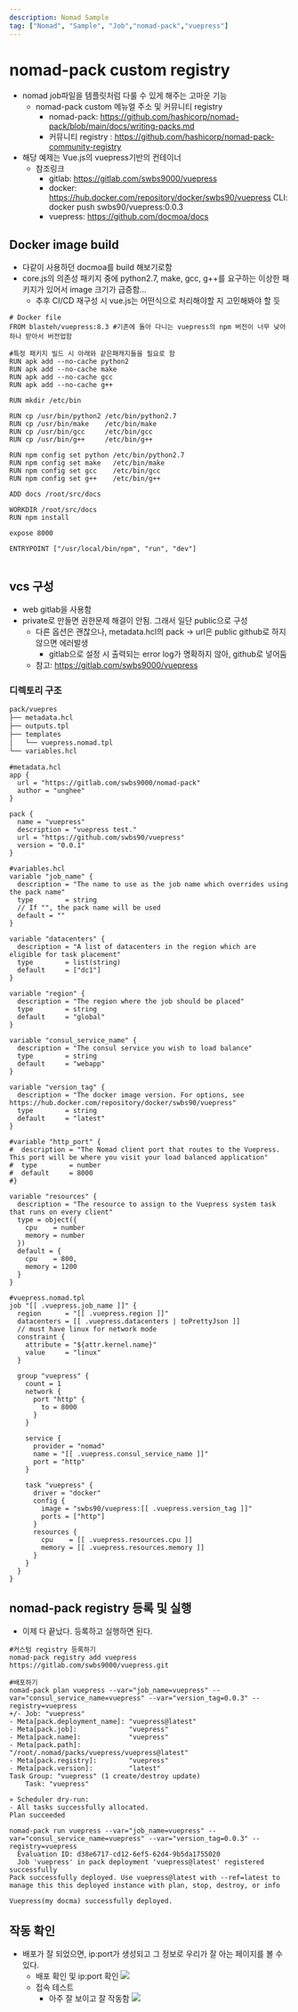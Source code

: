 ```yaml
---
description: Nomad Sample
tag: ["Nomad", "Sample", "Job","nomad-pack","vuepress"]
---
```


# nomad-pack custom registry
- nomad job파일을 템플릿처럼 다룰 수 있게 해주는 고마운 기능
  - nomad-pack custom 메뉴얼 주소 및 커뮤니티 registry
     - nomad-pack: <https://github.com/hashicorp/nomad-pack/blob/main/docs/writing-packs.md>
     - 커뮤니티 registry : <https://github.com/hashicorp/nomad-pack-community-registry>
- 해당 예제는 Vue.js의 vuepress기반의 컨테이너
  - 참조링크
     - gitlab: <https://gitlab.com/swbs9000/vuepress>
     - docker: <https://hub.docker.com/repository/docker/swbs90/vuepress> CLI: docker push swbs90/vuepress:0.0.3
     - vuepress: <https://github.com/docmoa/docs>

## Docker image build
- 다같이 사용하던 docmoa를 build 해보기로함
- core.js의 의존성 패키지 중에 python2.7, make, gcc, g++를 요구하는 이상한 패키지가 있어서 image 크기가 급증함...
  - 추후 CI/CD 재구성 시 vue.js는 어떤식으로 처리해야할 지 고민해봐야 할 듯
```hcl
# Docker file
FROM blasteh/vuepress:8.3 #기존에 돌아 다니는 vuepress의 npm 버전이 너무 낮아 하나 받아서 버전업함

#특정 패키지 빌드 시 아래와 같은패캐지들을 필요로 함
RUN apk add --no-cache python2
RUN apk add --no-cache make
RUN apk add --no-cache gcc
RUN apk add --no-cache g++

RUN mkdir /etc/bin

RUN cp /usr/bin/python2 /etc/bin/python2.7
RUN cp /usr/bin/make    /etc/bin/make
RUN cp /usr/bin/gcc     /etc/bin/gcc
RUN cp /usr/bin/g++     /etc/bin/g++

RUN npm config set python /etc/bin/python2.7
RUN npm config set make   /etc/bin/make
RUN npm config set gcc    /etc/bin/gcc
RUN npm config set g++    /etc/bin/g++

ADD docs /root/src/docs

WORKDIR /root/src/docs
RUN npm install

expose 8000

ENTRYPOINT ["/usr/local/bin/npm", "run", "dev"]


```
## vcs 구성
- web gitlab을 사용함
- private로 만들면 권한문제 해결이 안됨. 그래서 일단 public으로 구성
  - 다른 옵션은 괜찮으나, metadata.hcl의 pack -> url은 public github로 하지않으면 에러발생
    - gitlab으로 설정 시 출력되는 error log가 명확하지 않아, github로 넣어둠
  - 참고: https://gitlab.com/swbs9000/vuepress
### 디렉토리 구조
```bash
pack/vuepres
├── metadata.hcl 
├── outputs.tpl
├── templates
│   └── vuepress.nomad.tpl
└── variables.hcl
```
```hcl
#metadata.hcl
app {
  url = "https://gitlab.com/swbs9000/nomad-pack"
  author = "unghee"
}

pack {
  name = "vuepress"
  description = "vuepress test."
  url = "https://github.com/swbs90/vuepress"
  version = "0.0.1"
}
```
```hcl
#variables.hcl
variable "job_name" {
  description = "The name to use as the job name which overrides using the pack name"
  type        = string
  // If "", the pack name will be used
  default = ""
}

variable "datacenters" {
  description = "A list of datacenters in the region which are eligible for task placement"
  type        = list(string)
  default     = ["dc1"]
}

variable "region" {
  description = "The region where the job should be placed"
  type        = string
  default     = "global"
}

variable "consul_service_name" {
  description = "The consul service you wish to load balance"
  type        = string
  default     = "webapp"
}

variable "version_tag" {
  description = "The docker image version. For options, see https://hub.docker.com/repository/docker/swbs90/vuepress"
  type        = string
  default     = "latest"
}

#variable "http_port" {
#  description = "The Nomad client port that routes to the Vuepress. This port will be where you visit your load balanced application"
#  type        = number
#  default     = 8000
#}

variable "resources" {
  description = "The resource to assign to the Vuepress system task that runs on every client"
  type = object({
    cpu    = number
    memory = number
  })
  default = {
    cpu    = 800,
    memory = 1200
  }
}

```
```hcl
#vuepress.nomad.tpl
job "[[ .vuepress.job_name ]]" {
  region      = "[[ .vuepress.region ]]"
  datacenters = [[ .vuepress.datacenters | toPrettyJson ]]
  // must have linux for network mode
  constraint {
    attribute = "${attr.kernel.name}"
    value     = "linux"
  }

  group "vuepress" {
    count = 1
    network {
      port "http" {
        to = 8000
      }
    }

    service {
      provider = "nomad"
      name = "[[ .vuepress.consul_service_name ]]"
      port = "http"
    }

    task "vuepress" {
      driver = "docker"
      config {
        image = "swbs90/vuepress:[[ .vuepress.version_tag ]]"
        ports = ["http"]
      }
      resources {
        cpu    = [[ .vuepress.resources.cpu ]]
        memory = [[ .vuepress.resources.memory ]]
      }
    }
  }
}

```

## nomad-pack registry 등록 및 실행
- 이제 다 끝났다. 등록하고 실행하면 된다.

```hcl
#커스텀 registry 등록하기
nomad-pack registry add vuepress https://gitlab.com/swbs9000/vuepress.git

#배포하기
nomad-pack plan vuepress --var="job_name=vuepress" --var="consul_service_name=vuepress" --var="version_tag=0.0.3" --registry=vuepress
+/- Job: "vuepress"
- Meta[pack.deployment_name]: "vuepress@latest"
- Meta[pack.job]:             "vuepress"
- Meta[pack.name]:            "vuepress"
- Meta[pack.path]:            "/root/.nomad/packs/vuepress/vuepress@latest"
- Meta[pack.registry]:        "vuepress"
- Meta[pack.version]:         "latest"
Task Group: "vuepress" (1 create/destroy update)
    Task: "vuepress"

» Scheduler dry-run:
- All tasks successfully allocated.
Plan succeeded

nomad-pack run vuepress --var="job_name=vuepress" --var="consul_service_name=vuepress" --var="version_tag=0.0.3" --registry=vuepress
  Evaluation ID: d38e6717-cd12-6ef5-62d4-9b5da1755020
  Job 'vuepress' in pack deployment 'vuepress@latest' registered successfully
Pack successfully deployed. Use vuepress@latest with --ref=latest to manage this this deployed instance with plan, stop, destroy, or info

Vuepress(my docma) successfully deployed.

```

## 작동 확인
- 배포가 잘 되었으면, ip:port가 생성되고 그 정보로 우리가 잘 아는 페이지를 볼 수 있다.
  - 배포 확인 및 ip:port 확인
![](./image/nomad-pack.png)
  - 접속 테스트
    - 아주 잘 보이고 잘 작동함
![](./image/vuepress.png)